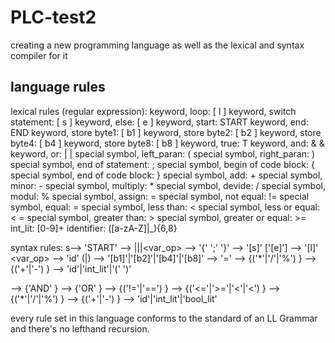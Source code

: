 # PLC-test2
creating a new programming language as well as the lexical and syntax compiler for it

## language rules
lexical rules (regular expression):
keyword, loop: \[ l \]
keyword, switch statement: \[ s \]
keyword, else: \[ e \]
keyword, start: START
keyword, end: END
keyword, store byte1: \[ b1 \]
keyword, store byte2: \[ b2 \]
keyword, store byte4: \[ b4 \]
keyword, store byte8: \[ b8 \]
keyword, true: T
keyword, and: & &
keyword, or: | |
special symbol, left_paran: \(
special symbol, right_paran: \)
special symbol, end of statement: ;
special symbol, begin of code block: \{
special symbol, end of code block: \}
special symbol, add: \+
special symbol, minor: \-
special symbol, multiply: \*
special symbol, devide: \/
special symbol, modul: \%
special symbol, assign: =
special symbol, not equal: !=
special symbol, equal: =
special symbol, less than: <
special symbol, less or equal: < =
special symbol, greater than: >
special symbol, greater or equal: >=
int_lit: [0-9]+
identifier: ([a-zA-Z]|_){6,8}

syntax rules:
s--> 'START' <stmt> 
<stmt> --> <switch>|<loop>|<block>|<var_op>
<block> --> '{' <stmt> ';' '}'
<switch> --> '[s]' <boolexpr> <block> ['[e]'<block>]
<loop> --> '[l]' <boolexpr> <block>
<var_op> --> 'id' (<declare>|<assign>)
<declar> --> '[b1]'|'[b2]'|'[b4]'|'[b8]'
<assign> --> '=' <expr>
<expr> --> <term> {('*'|'/'|'%') <term>}
<term> --> <factor> {('+'|'-') <factor>}
<factor> --> 'id'|'int_lit'|'(' <expr> ')'

<boolexpr> --> <bor>{'AND' <bor>}
<bor> --> <beq> {'OR' <beq>}
<beq> --> <brel> {('!='|'==') <brel>}
<bel> --> <bexpr> {('<='|'>='|'<'|'<') <bexpr>}
<bexpr> --> <bterm> {('*'|'/'|'%') <bterm>}
<bterm> --> <bfactor> {('+'|'-') <bfactor>}
<bfactor>--> 'id'|'int_lit'|'bool_lit'

every rule set in this language conforms to the standard of an LL Grammar and there's no lefthand recursion. 
